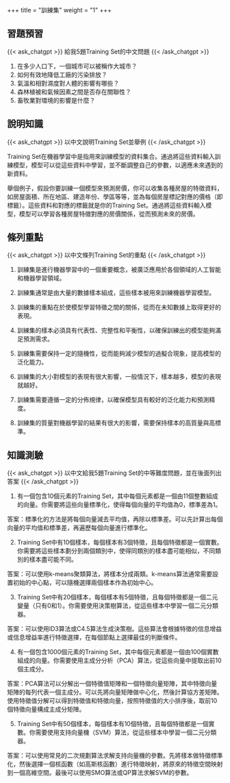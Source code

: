 +++
title = "訓練集"
weight = "1"
+++
## 習題預習
{{< ask_chatgpt >}}
給我5題Training Set的中文問題
{{< /ask_chatgpt >}}

1. 在多少人口下，一個城市可以被稱作大城市？
2. 如何有效地降低工廠的污染排放？
3. 氣溫和相對濕度對人體的影響有哪些？
4. 森林植被和氣候因素之間是否存在關聯性？
5. 畜牧業對環境的影響是什麼？   

## 說明知識
{{< ask_chatgpt >}}
以中文說明Training Set並舉例
{{< /ask_chatgpt >}}

Training Set在機器學習中是指用來訓練模型的資料集合。通過將這些資料輸入訓練模型，模型可以從這些資料中學習，並不斷調整自己的參數，以適應未來遇到的新資料。

舉個例子，假設你要訓練一個模型來預測房價，你可以收集各種房屋的特徵資料，如房屋面積、所在地區、建造年份、學區等等，並為每個房屋標記對應的價格（即標籤）。這些資料和對應的標籤就是你的Training Set。通過將這些資料輸入模型，模型可以學習各種房屋特徵對應的房價關係，從而預測未來的房價。   

## 條列重點
{{< ask_chatgpt >}}
以中文條列Training Set的重點
{{< /ask_chatgpt >}}

1. 訓練集是進行機器學習中的一個重要概念，被廣泛應用於各個領域的人工智能和機器學習領域。

2. 訓練集通常是由大量的數據樣本組成，這些樣本被用來訓練機器學習模型。

3. 訓練集的重點在於使模型學習特徵之間的關係，從而在未知數據上取得更好的表現。

4. 訓練集的樣本必須具有代表性、完整性和平衡性，以確保訓練出的模型能夠滿足預測需求。

5. 訓練集需要保持一定的隨機性，從而能夠減少模型的過擬合現象，提高模型的泛化能力。

6. 訓練集的大小對模型的表現有很大影響，一般情況下，樣本越多，模型的表現就越好。

7. 訓練集需要遵循一定的分佈規律，以確保模型具有較好的泛化能力和預測精度。

8. 訓練集的質量對機器學習的結果有很大的影響，需要保持樣本的高質量與高標準。   

## 知識測驗
{{< ask_chatgpt >}}
以中文給我5題Training Set的中等難度問題，並在後面列出答案
{{< /ask_chatgpt >}}

1. 有一個包含10個元素的Training Set，其中每個元素都是一個由11個整數組成的向量。你需要將這些向量標準化，使得每個向量的平均值為0，標準差為1。

答案：標準化的方法是將每個向量減去平均值，再除以標準差。可以先計算出每個向量的平均值和標準差，再遍歷每個向量進行標準化。

2. Training Set中有10個樣本，每個樣本有3個特徵，且每個特徵都是一個實數。你需要將這些樣本劃分到兩個類別中，使得同類別的樣本盡可能相似，不同類別的樣本盡可能不同。

答案：可以使用k-means聚類算法，將樣本分成兩類。k-means算法通常需要設置初始的中心點，可以隨機選擇兩個樣本作為初始中心。

3. Training Set中有20個樣本，每個樣本有5個特徵，且每個特徵都是一個二元變量（只有0和1）。你需要使用決策樹算法，從這些樣本中學習一個二元分類器。

答案：可以使用ID3算法或C4.5算法生成決策樹。這些算法會根據特徵的信息增益或信息增益率進行特徵選擇，在每個節點上選擇最佳的判斷條件。

4. 有一個包含1000個元素的Training Set，其中每個元素都是一個由100個實數組成的向量。你需要使用主成分分析（PCA）算法，從這些向量中提取出前10個主成分。

答案：PCA算法可以分解出一個特徵值矩陣和一個特徵向量矩陣，其中特徵向量矩陣的每列代表一個主成分。可以先將向量矩陣做中心化，然後計算協方差矩陣。使用特徵值分解可以得到特徵值和特徵向量，按照特徵值的大小排序後，取前10個特徵向量構成主成分矩陣。

5. Training Set中有50個樣本，每個樣本有10個特徵，且每個特徵都是一個實數。你需要使用支持向量機（SVM）算法，從這些樣本中學習一個二元分類器。

答案：可以使用常見的二次規劃算法求解支持向量機的參數。先將樣本做特徵標準化，然後選擇一個核函數（如高斯核函數）進行特徵映射，將原來的特徵空間映射到一個高維空間。最後可以使用SMO算法或QP算法求解SVM的參數。   

